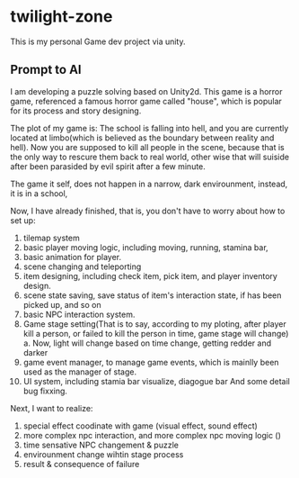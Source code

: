 # twilight-zone

This is my personal Game dev project via unity.


## Prompt to AI
I am developing a puzzle solving based on Unity2d.
This game is a horror game, referenced a famous horror game called "house", which is popular for its process and story designing.

The plot of my game is: The school is falling into hell, and you are currently located at limbo(which is believed as the boundary between reality and hell). Now you are supposed to kill all people in the scene, because that is the only way to rescure them back to real world, other wise that will suiside after been parasided by evil spirit after a few minute.

The game it self, does not happen in a narrow, dark envirounment, instead, it is in a school, 

Now, I have already finished, that is, you don't have to worry about how to set up:
1. tilemap system
2. basic player moving logic, including moving, running, stamina bar,
3. basic animation for player.
4. scene changing and teleporting
5. item designing, including check item, pick item, and player inventory design.
6. scene state saving, save status of item's interaction state, if has been picked up, and so on
7. basic NPC interaction system.
8. Game stage setting(That is to say, according to my ploting, after player kill a person, or failed to kill the person in time, game stage will change)
    a. Now, light will change based on time change, getting redder and darker
9. game event manager, to manage game events, which is mainlly been used as the manager of stage.
10. UI system, including stamia bar visualize, diagogue bar 
And some detail bug fixxing.

Next, I want to realize:
1. special effect coodinate with game (visual effect, sound effect)
2. more complex npc interaction, and more complex npc moving logic ()
3. time sensative NPC changement & puzzle
4. envirounment change wihtin stage process
5. result & consequence of failure
